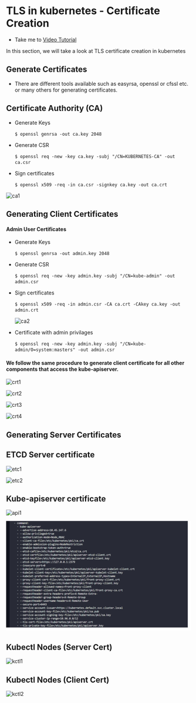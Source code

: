 # TLS in kubernetes - Certificate Creation
  - Take me to [Video Tutorial](https://kodekloud.com/topic/tls-in-kubernetes-certificate-creation/)
  
In this section, we will take a look at TLS certificate creation in kubernetes

## Generate Certificates
- There are different tools available such as easyrsa, openssl or cfssl etc. or many others for generating certificates.

## Certificate Authority (CA)

- Generate Keys
  ```
  $ openssl genrsa -out ca.key 2048
  ```
- Generate CSR
  ```
  $ openssl req -new -key ca.key -subj "/CN=KUBERNETES-CA" -out ca.csr
  ```
- Sign certificates
  ```
  $ openssl x509 -req -in ca.csr -signkey ca.key -out ca.crt
  ```
 
 ![ca1](../../images/ca1.PNG)
 
## Generating Client Certificates

#### Admin User Certificates

- Generate Keys
  ```
  $ openssl genrsa -out admin.key 2048
  ```
- Generate CSR
  ```
  $ openssl req -new -key admin.key -subj "/CN=kube-admin" -out admin.csr
  ```
- Sign certificates
  ```
  $ openssl x509 -req -in admin.csr -CA ca.crt -CAkey ca.key -out admin.crt
  ```
  
  ![ca2](../../images/ca2.PNG)
  
- Certificate with admin privilages
  ```
  $ openssl req -new -key admin.key -subj "/CN=kube-admin/O=system:masters" -out admin.csr
  ```
  
#### We follow the same procedure to generate client certificate for all other components that access the kube-apiserver.

  ![crt1](../../images/crt1.PNG)
  
  ![crt2](../../images/crt2.PNG)
  
  ![crt3](../../images/crt3.PNG)
   
  ![crt4](../../images/crt4.PNG)
  
## Generating Server Certificates

## ETCD Server certificate

  ![etc1](../../images/etc1.PNG)
  
  ![etc2](../../images/etc2.PNG)
  
## Kube-apiserver certificate

  ![api1](../../images/api1.PNG)
  
  ![api2](../../images/Untitled.png)
  
## Kubectl Nodes (Server Cert)

   ![kctl1](../../images/kctl1.PNG)
   
## Kubectl Nodes (Client Cert)

   ![kctl2](../../images/kctl2.PNG)
   
   
   
  
  

  

  


  
  
  
  
 
